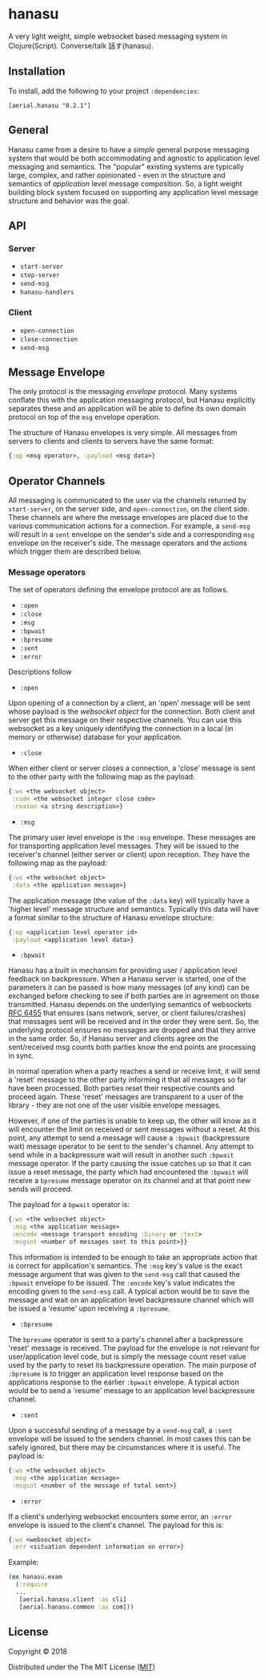 # hanasu

A very light weight, simple websocket based messaging system in Clojure(Script). Converse/talk 話す(hanasu).


## Installation

To install, add the following to your project `:dependencies`:

    [aerial.hanasu "0.2.1"]

## General

Hanasu came from a desire to have a _simple_ general purpose messaging system that would be both accommodating and agnostic to application level messaging and semantics. The "popular" existing systems are typically large, complex, and rather opinionated - even in the structure and semantics of _application_ level message composition. So, a light weight building block system focused on supporting any application level message structure and behavior was the goal.

## API

### Server

  * `start-server`
  * `stop-server`
  * `send-msg`
  * `hanasu-handlers`

### Client

  * `open-connection`
  * `close-connection`
  * `send-msg`


## Message Envelope

The only protocol is the messaging _envelope_ protocol. Many systems conflate this with the application messaging protocol, but Hanasu explicitly separates these and an application will be able to define its own domain protocol on top of the `msg` envelope operation.

The structure of Hanasu envelopes is very simple. All messages from servers to clients and clients to servers have the same format:

```clojure
{:op <msg operator>, :payload <msg data>}
```

## Operator Channels

All messaging is communicated to the user via the channels returned by `start-server`, on the server side, and `open-connection`, on the client side. These channels are where the message envelopes are placed due to the various communication actions for a connection. For example, a `send-msg` will result in a `sent` envelope on the sender's side and a corresponding `msg` envelope on the receiver's side. The message operators and the actions which trigger them are described below.

### Message operators

The set of operators defining the envelope protocol are as follows.

  * `:open`
  * `:close`
  * `:msg`
  * `:bpwait`
  * `:bpresume`
  * `:sent`
  * `:error`

Descriptions follow

  * `:open`

Upon opening of a connection by a client, an 'open' message will be sent whose payload is the *websocket object* for the connection. Both client and server get this message on their respective channels. You can use this websocket as a key uniquely identifying the connection in a local (in memory or otherwise) database for your application.

  * `:close`

When either client or server closes a connection, a 'close' message is sent to the other party with the following map as the payload:

```clojure
{:ws <the websocket object>
 :code <the websocket integer close code>
 :reason <a string description>}
```

  * `:msg`

The primary user level envelope is the `:msg` envelope. These messages are for transporting application level messages. They will be issued to the receiver's channel (either server or client) upon reception. They have the following map as the payload:

```clojure
{:ws <the websocket object>
 :data <the application message>}
```

The application message (the value of the `:data` key) will typically have a 'higher level' message structure and semantics. Typically this data will have a format similar to the structure of Hanasu envelope structure:

```clojure
{:op <application level operator id>
 :payload <application level data>}
```

  * `:bpwait`

Hanasu has a built in mechansim for providing user / application level feedback on backpressure. When a Hanasu server is started, one of the parameters it can be passed is how many messages (of any kind) can be exchanged before checking to see if both parties are in agreement on those transmitted. Hanasu depends on the underlying semantics of websockets [RFC 6455](https://datatracker.ietf.org/doc/rfc6455) that ensures (sans network, server, or client failures/crashes) that messages sent will be received and in the order they were sent. So, the underlying protocol ensures no messages are dropped and that they arrive in the same order. So, if Hanasu server and clients agree on the sent/received msg counts both parties know the end points are processing in sync.

In normal operation when a party reaches a send or receive limit, it will send a 'reset' message to the other party informing it that all messages so far have been processed. Both parties reset their respective counts and proceed again. These 'reset' messages are transparent to a user of the library - they are not one of the user visible envelope messages.

However, if one of the parties is unable to keep up, the other will know as it will encounter the limit on received or sent messages without a reset. At this point, any attempt to send a message will cause a `:bpwait` (backpressure wait) message operator to be sent to the sender's channel. Any attempt to send while in a backpressure wait will result in another such `:bpwait` message operator. If the party causing the issue catches up so that it can issue a reset message, the party which had encountered the `:bpwait` will receive a `bpresume` message operator on its channel and at that point new sends will proceed.

The payload for a `bpwait` operator is:

```Clojure
{:ws <the websocket object>
 :msg <the application message>
 :encode <message transport encoding :binary or :text>
 :msgsnt <number of messages sent to this point>}}
```

This information is intended to be enough to take an appropriate action that is correct for application's semantics. The `:msg` key's value is the exact message argument that was given to the `send-msg` call that caused the `:bpwait` envelope to be issued. The `:encode` key's value indicates the encoding given to the `send-msg` call. A typical action would be to save the message and wait on an application level backpressure channel which will be issued a 'resume' upon receiving a `:bpresume`.


  * `:bpresume`

The `bpresume` operator is sent to a party's channel after a backpressure 'reset' message is received. The payload for the envelope is not relevant for user/application level code, but is simply the message count reset value used by the party to reset its backpressure operation. The main purpose of `:bpresume` is to trigger an application level response based on the applications response to the earlier `:bpwait` envelope. A typical action would be to send a 'resume' message to an application level backpressure channel.

  * `:sent`

Upon a successful sending of a message by a `send-msg` call, a `:sent` envelope will be issued to the senders channel. In most cases this can be safely ignored, but there may be circumstances where it is useful. The payload is:

```Clojure
{:ws <the websocket object>
 :msg <the application message>
 :msgsnt <number of the message of total sent>}
```

  * `:error`

If a client's underlying websocket encounters some error, an `:error` envelope is issued to the client's channel. The payload for this is:

```Clojure
{:ws <websocket object>
 :err <situation dependent information on error>}
```



Example:

```clojure
(ns hanasu.exam
  (:require
  ...
   [aerial.hanasu.client :as cli]
   [aerial.hanasu.common :as com]))
```



## License

Copyright © 2018

Distributed under the The MIT License [(MIT)][]

[(MIT)]: http://opensource.org/licenses/MIT